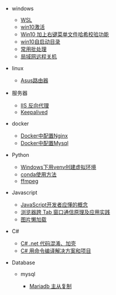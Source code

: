 - windows

  - [WSL](windows/wsl.md "WSL 开启及配置")
  - [win10激活](windows/win10激活.md)
  - [Win10 加上右键菜单文件哈希校验功能](windows/win10加上右键菜单文件哈希校验功能.md)
  - [win10自启动目录](windows/win10自启动目录.md)
  - [常用批处理](windows/常用批处理.md)
  - [局域网远程关机](windows/局域网远程关机.md)

- linux

  - [Asus路由器](linux/asus.md)

- 服务器

  - [IIS 反向代理](服务器/IIS反向代理.md)
  - [Keepalived](服务器/Keepalived.md)
  
- docker

  - [Docker中配置Nginx](docker/nginx.md "Docker中配置Nginx")
  - [Docker中配置Mysql](docker/mysql.md "Docker中配置Mysql")

- Python

  - [Windows下用venv创建虚拟环境](python/Windows下用venv创建虚拟环境.md)
  - [conda使用方法](python/conda使用方法.md)
  - [ffmpeg](python/ffmpeg.md "py+ffmpeg的使用方法")

- Javascript

  - [JavaScript开发者应懂的概念](js/JavaScript开发者应懂的概念.md)
  - [浏览器跨 Tab 窗口通信原理及应用实践](js/浏览器跨Tab窗口通信原理及应用实践.md)
  - [图片懒加载](js/图片懒加载.md)
  
- C#

  - [C# .net 代码混淆、加壳](csharp/CSharp代码混淆+加壳.md)
  - [C# 用命令编译解决方案和项目](csharp/CSharp用命令编译解决方案和项目.md)
  
- Database

  - mysql
  
    - [Mariadb 主从复制](db/mysql/Mariadb主从复制.md)